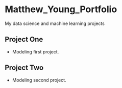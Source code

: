 # Matthew_Young_Portfolio
My data science and machine learning projects

## Project One
* Modeling first project.

## Project Two
* Modeling second project.
